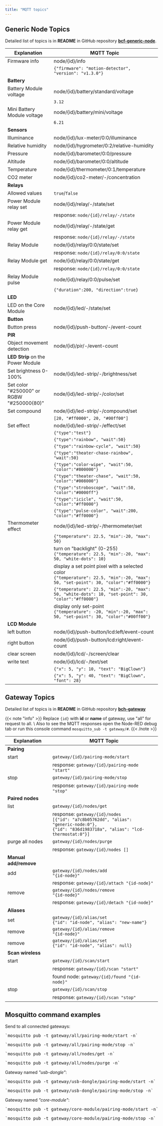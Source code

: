 ```yaml
---
title: "MQTT topics"
---
```


## Generic Node Topics

Detailed list of topics is in **README** in GitHub repository [**bcf-generic-node**](https://github.com/bigclownlabs/bcf-generic-node).

| Explanation   | MQTT Topic    |
| ------------- |---------------|
| Firmware info | node/{id}/info |
|    | `{"firmware": "motion-detector", "version": "v1.3.0"}`|
| **Battery**    |
| Battery Module voltage | node/{id}/battery/standard/voltage |
|           | `3.12` |
| Mini Battery Module voltage | node/{id}/battery/mini/voltage |
|           | `6.21` |
| **Sensors** |
| Illuminance | node/{id}/lux-meter/0:0/illuminance |
| Relative humidity | node/{id}/hygrometer/0:2/relative-humidity |
| Pressure | node/{id}/barometer/0:0/pressure |
| Altitude | node/{id}/barometer/0:0/altitude |
| Temperature | node/{id}/thermometer/0:1/temperature |
| CO2 meter | node/{id}/co2-meter/-/concentration |
| **Relays** |
| Allowed values | `true`/`false` |
| Power Module relay set | node/{id}/relay/-/state/set |
|       | response: `node/{id}/relay/-/state` |
| Power Module relay get | node/{id}/relay/-/state/get |
|       | response: `node/{id}/relay/-/state` |
| Relay Module | node/{id}/relay/0:0/state/set |
|       | response: `node/{id}/relay/0:0/state` |
| Relay Module get | node/{id}/relay/0:0/state/get |
|       | response: `node/{id}/relay/0:0/state` |
| Relay Module pulse | node/{id}/relay/0:0/pulse/set |
|        |  `{"duration":200, "direction":true}` |
| **LED** |
| LED on the Core Module | node/{id}/led/-/state/set  |
| **Button** |
| Button press | node/{id}/push-button/-/event-count |
| **PIR** |
| Object movement detection | node/{id}/pir/-/event-count |
| **LED Strip** on the Power Module ||
| Set brightness 0-100% | node/{id}/led-strip/-/brightness/set |
| Set color "#250000" or RGBW "#250000(80)"| node/{id}/led-strip/-/color/set |
| Set compound | node/{id}/led-strip/-/compound/set |
|             | `[20, "#ff0000", 20, "#00ff00"]` |
| Set effect | node/{id}/led-strip/-/effect/set |
|        |  `{"type":"test"}` |
|        |  `{"type":"rainbow", "wait":50}` |
|        |  `{"type":"rainbow-cycle", "wait":50}` |
|        |  `{"type":"theater-chase-rainbow", "wait":50}` |
|        |  `{"type":"color-wipe", "wait":50, "color":"#800000"}` |
|        |  `{"type":"theater-chase", "wait":50, "color":"#008000"}` |
|        |  `{"type":"stroboscope", "wait":50, "color":"#0000ff"}` |
|        |  `{"type":"icicle", "wait":50, "color":"#ff0000"}` |
|        |  `{"type":"pulse-color", "wait":200, "color":"#ff0000"}` |
| Thermometer effect | node/{id}/led-strip/-/thermometer/set |
|        |  `{"temperature": 22.5, "min":-20, "max": 50}` |
|        |  turn on "backlight" (0-255) <br />`{"temperature": 22.5, "min":-20, "max": 50, "white-dots": 10}` |
|        |  display a set point pixel with a selected color <br />`{"temperature": 22.5, "min":-20, "max": 50, "set-point": 30, "color":"#ff0000"}` |
|        |  `{"temperature": 22.5, "min":-20, "max": 50, "white-dots": 10, "set-point": 30, "color":"#ff0000"}` |
|        |  display only set-point<br /> `{"temperature": -20, "min":-20, "max": 50, "set-point": 30, "color":"#00ff00"}` |
| **LCD Module** |
| left button | node/{id}/push-button/lcd:left/event-count |
| right button | node/{id}/push-button/lcd:right/event-count |
| clear screen | node/{id}/lcd/-/screen/clear |
| write text | node/{id}/lcd/-/text/set |
|         | `{"x": 5, "y": 10, "text": "BigClown"}` |
|         | `{"x": 5, "y": 40, "text": "BigClown", "font": 28}`|

## Gateway Topics

Detailed list of topics is in **README** in GitHub repository [**bch-gateway**](https://github.com/bigclownlabs/bch-gateway)

{{< note "info" >}}
Replace `{id}` with **id** or **name** of gateway, use "all" for request to all. \\
Also to see the MQTT responses open the Node-RED debug tab or run this console command `mosquitto_sub -t gateway/#`.
{{< /note >}}

| Explanation | MQTT Topic |
|------------|-------------|
| **Pairing** |
| start | `gateway/{id}/pairing-mode/start` |
|       | response: `gateway/{id}/pairing-mode "start"` |
| stop | `gateway/{id}/pairing-mode/stop` |
|       | response: `gateway/{id}/pairing-mode "stop"` |
| **Paired nodes** |
| list | `gateway/{id}/nodes/get`  |
|       | response: `gateway/{id}/nodes`<br/> `[{"id": "a7c8b05762dd", "alias": "generic-node:0"},` <br/>`{"id": "836d1983718a", "alias": "lcd-thermostat:0"}]` |
| purge all nodes| `gateway/{id}/nodes/purge`  |
| | response: `gateway/{id}/nodes []` |
| **Manual add/remove**|
| add | `gateway/{id}/nodes/add` <br /> `"{id-node}"` |
| | response: `gateway/{id}/attach "{id-node}"` |
| remove | `gateway/{id}/nodes/remove` <br /> `"{id-node}"` |
| | response: `gateway/{id}/detach "{id-node}"` |
| **Aliases**|
| set | `gateway/{id}/alias/set` <br /> `{"id": "id-node", "alias": "new-name"}` |
| remove | `gateway/{id}/alias/remove` <br /> `"{id-node}"` |
| remove | `gateway/{id}/alias/set` <br /> `{"id": "id-node", "alias": null}` |
| **Scan wireless**|
| start | `gateway/{id}/scan/start` |
| | response: `gateway/{id}/scan "start"` |
| | found node: `gateway/{id}/found "{id-node}"` |
| stop | `gateway/{id}/scan/stop` |
| | response: `gateway/{id}/scan "stop"` |


## Mosquitto command examples
Send to all connected gateways:
<pre>`mosquitto_pub -t gateway/all/pairing-mode/start -n`</pre>
<pre>`mosquitto_pub -t gateway/all/pairing-mode/stop -n`</pre>
<pre>`mosquitto_pub -t gateway/all/nodes/get -n`</pre>
<pre>`mosquitto_pub -t gateway/all/nodes/purge -n`</pre>

Gateway named *"usb-dongle"*:
<pre>`mosquitto_pub -t gateway/usb-dongle/pairing-mode/start -n`</pre>
<pre>`mosquitto_pub -t gateway/usb-dongle/pairing-mode/stop -n`</pre>

Gateway named *"core-module"*:
<pre>`mosquitto_pub -t gateway/core-module/pairing-mode/start -n`</pre>
<pre>`mosquitto_pub -t gateway/core-module/pairing-mode/stop -n`</pre>
